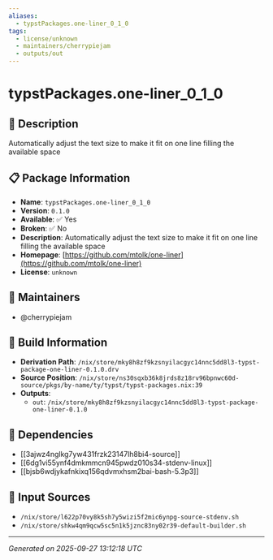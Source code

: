 ```yaml
---
aliases:
  - typstPackages.one-liner_0_1_0
tags:
  - license/unknown
  - maintainers/cherrypiejam
  - outputs/out
---
```


# typstPackages.one-liner_0_1_0

## 📝 Description

Automatically adjust the text size to make it fit on one line filling the available space

## 📋 Package Information

- **Name**: `typstPackages.one-liner_0_1_0`
- **Version**: `0.1.0`
- **Available**: ✅ Yes
- **Broken**: ✅ No
- **Description**: Automatically adjust the text size to make it fit on one line filling the available space
- **Homepage**: [https://github.com/mtolk/one-liner](https://github.com/mtolk/one-liner)
- **License**: `unknown`
## 👥 Maintainers

- @cherrypiejam


## 🔧 Build Information

- **Derivation Path**: `/nix/store/mky8h8zf9kzsnyilacgyc14nnc5dd8l3-typst-package-one-liner-0.1.0.drv`
- **Source Position**: `/nix/store/ns30sqxb36k8jrds8z18rv96bpnwc60d-source/pkgs/by-name/ty/typst/typst-packages.nix:39`
- **Outputs**:
  - `out`:  `/nix/store/mky8h8zf9kzsnyilacgyc14nnc5dd8l3-typst-package-one-liner-0.1.0`

## 🔗 Dependencies

- [[3ajwz4nglkg7yw431frzk23147lh8bi4-source]]
- [[6dg1vi55ynf4dmkmmcn945pwdz010s34-stdenv-linux]]
- [[bjsb6wdjykafnkixq156qdvmxhsm2bai-bash-5.3p3]]

## 📁 Input Sources

- `/nix/store/l622p70vy8k5sh7y5wizi5f2mic6ynpg-source-stdenv.sh`
- `/nix/store/shkw4qm9qcw5sc5n1k5jznc83ny02r39-default-builder.sh`

---
*Generated on 2025-09-27 13:12:18 UTC*
